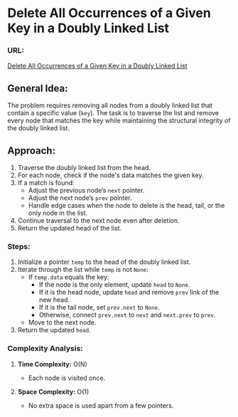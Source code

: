 # Delete All Occurrences of a Given Key in a Doubly Linked List

### URL:
[Delete All Occurrences of a Given Key in a Doubly Linked List](https://www.geeksforgeeks.org/problems/delete-all-occurrences-of-a-given-key-in-a-doubly-linked-list/1?utm_source=youtube&utm_medium=collab_striver_ytdescription&utm_campaign=delete-all-occurrences-of-a-given-key-in-a-doubly-linked-list)

## General Idea:

The problem requires removing all nodes from a doubly linked list that contain a specific value (`key`). The task is to traverse the list and remove every node that matches the key while maintaining the structural integrity of the doubly linked list.

## Approach:

1. Traverse the doubly linked list from the head.
2. For each node, check if the node's data matches the given key.
3. If a match is found:
   - Adjust the previous node’s `next` pointer.
   - Adjust the next node’s `prev` pointer.
   - Handle edge cases when the node to delete is the head, tail, or the only node in the list.
4. Continue traversal to the next node even after deletion.
5. Return the updated head of the list.

### Steps:

1. Initialize a pointer `temp` to the head of the doubly linked list.
2. Iterate through the list while `temp` is not `None`:
   - If `temp.data` equals the key:
     - If the node is the only element, update `head` to `None`.
     - If it is the head node, update `head` and remove `prev` link of the new head.
     - If it is the tail node, set `prev.next` to `None`.
     - Otherwise, connect `prev.next` to `next` and `next.prev` to `prev`.
   - Move to the next node.
3. Return the updated `head`.

### Complexity Analysis:

1. **Time Complexity:** O(N)  
   - Each node is visited once.

2. **Space Complexity:** O(1)  
   - No extra space is used apart from a few pointers.
